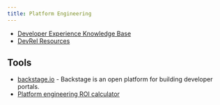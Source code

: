 ```yaml
---
title: Platform Engineering
---
```


- [Developer Experience Knowledge Base](https://developerexperience.io/)
- [DevRel Resources](https://devrelresourc.es/#devrel-activities-international-developer-relations)

## Tools

- [backstage.io](https://backstage.io/plugins) - Backstage is an open platform for building developer portals.
- [Platform engineering ROI calculator](https://humanitec.com/roi)
